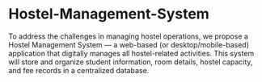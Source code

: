 # Hostel-Management-System
To address the challenges in managing hostel operations, we propose a Hostel Management System — a web-based (or desktop/mobile-based) application that digitally manages all hostel-related activities. This system will store and organize student information, room details, hostel capacity, and fee records in a centralized database.
